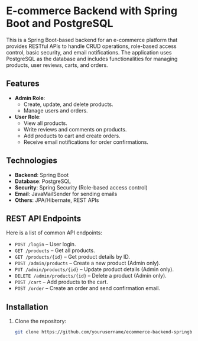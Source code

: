 # E-commerce Backend with Spring Boot and PostgreSQL

This is a Spring Boot-based backend for an e-commerce platform that provides RESTful APIs to handle CRUD operations, role-based access control, basic security, and email notifications. The application uses PostgreSQL as the database and includes functionalities for managing products, user reviews, carts, and orders.

## Features

- **Admin Role**:
  - Create, update, and delete products.
  - Manage users and orders.
- **User Role**:
  - View all products.
  - Write reviews and comments on products.
  - Add products to cart and create orders.
  - Receive email notifications for order confirmations.

## Technologies

- **Backend**: Spring Boot
- **Database**: PostgreSQL
- **Security**: Spring Security (Role-based access control)
- **Email**: JavaMailSender for sending emails
- **Others**: JPA/Hibernate, REST APIs

## REST API Endpoints

Here is a list of common API endpoints:

- `POST /login` – User login.
- `GET /products` – Get all products.
- `GET /products/{id}` – Get product details by ID.
- `POST /admin/products` – Create a new product (Admin only).
- `PUT /admin/products/{id}` – Update product details (Admin only).
- `DELETE /admin/products/{id}` – Delete a product (Admin only).
- `POST /cart` – Add products to the cart.
- `POST /order` – Create an order and send confirmation email.

## Installation

1. Clone the repository:

   ```bash
   git clone https://github.com/yourusername/ecommerce-backend-springboot.git
